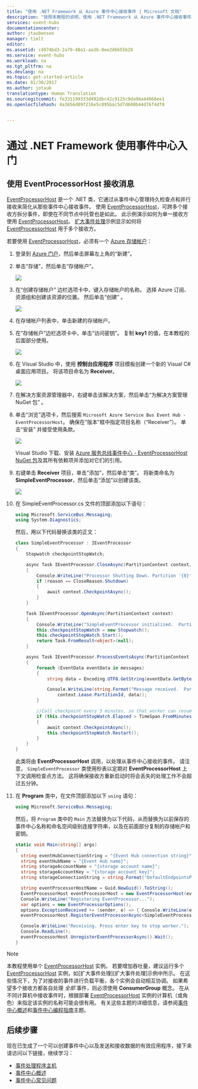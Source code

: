 ```yaml
---
title: "使用 .NET Framework 从 Azure 事件中心接收事件 | Microsoft 文档"
description: "按照本教程的说明，使用 .NET Framework 从 Azure 事件中心接收事件。"
services: event-hubs
documentationcenter: 
author: jtaubensee
manager: timlt
editor: 
ms.assetid: c4974bd3-2a79-48a1-aa3b-8ee2d6655b28
ms.service: event-hubs
ms.workload: na
ms.tgt_pltfrm: na
ms.devlang: na
ms.topic: get-started-article
ms.date: 01/30/2017
ms.author: jotaub
translationtype: Human Translation
ms.sourcegitcommit: fe331199333d492dbc42c9125c9da96a44066ee1
ms.openlocfilehash: 4a3656d09f216e5c895bac5d7d680b44d76f4df8


---
```

# <a name="get-started-with-event-hubs-using-the-net-framework"></a>通过 .NET Framework 使用事件中心入门

## <a name="receive-messages-with-eventprocessorhost"></a>使用 EventProcessorHost 接收消息
[EventProcessorHost][EventProcessorHost] 是一个 .NET 类，它通过从事件中心管理持久检查点和并行接收来简化从那些事件中心接收事件。 使用 [EventProcessorHost][EventProcessorHost]，可跨多个接收方拆分事件，即使在不同节点中托管也是如此。 此示例演示如何为单一接收方使用 [EventProcessorHost][EventProcessorHost]。 [扩大事件处理][Scale out Event Processing with Event Hubs]示例显示如何将 [EventProcessorHost][EventProcessorHost] 用于多个接收方。

若要使用 [EventProcessorHost][EventProcessorHost]，必须有一个 [Azure 存储帐户][Azure Storage account]：

1. 登录到 [Azure 门户][Azure portal]，然后单击屏幕左上角的“新建”。
2. 单击“存储”，然后单击“存储帐户”。
   
    ![](./media/event-hubs-dotnet-framework-getstarted-receive-eph/create-storage1.png)
3. 在“创建存储帐户”  边栏选项卡中，键入存储帐户的名称。 选择 Azure 订阅、资源组和创建该资源的位置。 然后单击“创建” 。
   
    ![](./media/event-hubs-dotnet-framework-getstarted-receive-eph/create-storage2.png)
4. 在存储帐户列表中，单击新建的存储帐户。
5. 在“存储帐户”边栏选项卡中，单击“访问密钥”。 复制 **key1** 的值，在本教程的后面部分使用。
   
    ![](./media/event-hubs-dotnet-framework-getstarted-receive-eph/create-storage3.png)
6. 在 Visual Studio 中，使用 **控制台应用程序** 项目模板创建一个新的 Visual C# 桌面应用项目。 将该项目命名为 **Receiver**。
   
    ![](./media/event-hubs-dotnet-framework-getstarted-receive-eph/create-receiver-csharp1.png)
7. 在解决方案资源管理器中，右键单击该解决方案，然后单击“为解决方案管理 NuGet 包” 。
8. 单击“浏览”选项卡，然后搜索 `Microsoft Azure Service Bus Event Hub - EventProcessorHost`。 确保在“版本”框中指定项目名称（“Receiver”）。 单击“安装” 并接受使用条款。
   
    ![](./media/event-hubs-dotnet-framework-getstarted-receive-eph/create-eph-csharp1.png)
   
    Visual Studio 下载、安装 [Azure 服务总线事件中心 - EventProcessorHost NuGet 包](https://www.nuget.org/packages/Microsoft.Azure.ServiceBus.EventProcessorHost)及其所有依赖项并添加对它们的引用。
9. 右键单击 **Receiver** 项目，单击“添加”，然后单击“类”。 将新类命名为 **SimpleEventProcessor**，然后单击“添加”以创建该类。
   
    ![](./media/event-hubs-dotnet-framework-getstarted-receive-eph/create-receiver-csharp2.png)
10. 在 SimpleEventProcessor.cs 文件的顶部添加以下语句：
    
     ```csharp
     using Microsoft.ServiceBus.Messaging;
     using System.Diagnostics;
     ```
    
     然后，用以下代码替换该类的正文：
    
     ```csharp
     class SimpleEventProcessor : IEventProcessor
     {
         Stopwatch checkpointStopWatch;
    
         async Task IEventProcessor.CloseAsync(PartitionContext context, CloseReason reason)
         {
             Console.WriteLine("Processor Shutting Down. Partition '{0}', Reason: '{1}'.", context.Lease.PartitionId, reason);
             if (reason == CloseReason.Shutdown)
             {
                 await context.CheckpointAsync();
             }
         }
    
         Task IEventProcessor.OpenAsync(PartitionContext context)
         {
             Console.WriteLine("SimpleEventProcessor initialized.  Partition: '{0}', Offset: '{1}'", context.Lease.PartitionId, context.Lease.Offset);
             this.checkpointStopWatch = new Stopwatch();
             this.checkpointStopWatch.Start();
             return Task.FromResult<object>(null);
         }
    
         async Task IEventProcessor.ProcessEventsAsync(PartitionContext context, IEnumerable<EventData> messages)
         {
             foreach (EventData eventData in messages)
             {
                 string data = Encoding.UTF8.GetString(eventData.GetBytes());
    
                 Console.WriteLine(string.Format("Message received.  Partition: '{0}', Data: '{1}'",
                     context.Lease.PartitionId, data));
             }
    
             //Call checkpoint every 5 minutes, so that worker can resume processing from 5 minutes back if it restarts.
             if (this.checkpointStopWatch.Elapsed > TimeSpan.FromMinutes(5))
             {
                 await context.CheckpointAsync();
                 this.checkpointStopWatch.Restart();
             }
         }
     }
     ```
    
     此类将由 **EventProcessorHost** 调用，以处理从事件中心接收的事件。 请注意， `SimpleEventProcessor` 类使用秒表以定期对 **EventProcessorHost** 上下文调用检查点方法。 这将确保接收方重新启动时将会丢失的处理工作不会超过五分钟。
11. 在 **Program** 类中，在文件顶部添加以下 `using` 语句：
    
     ```csharp
     using Microsoft.ServiceBus.Messaging;
     ```
    
     然后，将 `Program` 类中的 `Main` 方法替换为以下代码，从而替换为以前保存的事件中心名称和命名空间级别连接字符串，以及在前面部分复制的存储帐户和密钥。 
    
     ```csharp
     static void Main(string[] args)
     {
       string eventHubConnectionString = "{Event Hub connection string}";
       string eventHubName = "{Event Hub name}";
       string storageAccountName = "{storage account name}";
       string storageAccountKey = "{storage account key}";
       string storageConnectionString = string.Format("DefaultEndpointsProtocol=https;AccountName={0};AccountKey={1}", storageAccountName, storageAccountKey);
    
       string eventProcessorHostName = Guid.NewGuid().ToString();
       EventProcessorHost eventProcessorHost = new EventProcessorHost(eventProcessorHostName, eventHubName, EventHubConsumerGroup.DefaultGroupName, eventHubConnectionString, storageConnectionString);
       Console.WriteLine("Registering EventProcessor...");
       var options = new EventProcessorOptions();
       options.ExceptionReceived += (sender, e) => { Console.WriteLine(e.Exception); };
       eventProcessorHost.RegisterEventProcessorAsync<SimpleEventProcessor>(options).Wait();
    
       Console.WriteLine("Receiving. Press enter key to stop worker.");
       Console.ReadLine();
       eventProcessorHost.UnregisterEventProcessorAsync().Wait();
     }
     ```

> [!NOTE]
> 本教程使用单个 [EventProcessorHost][EventProcessorHost] 实例。 若要增加吞吐量，建议运行多个 [EventProcessorHost][EventProcessorHost] 实例，如[扩大事件处理][扩大事件处理]示例中所示。 在这些情况下，为了对接收的事件进行负载平衡，各个实例会自动相互协调。 如果希望多个接收方都各自处理 *全部* 事件，则必须使用 **ConsumerGroup** 概念。 在从不同计算机中接收事件时，根据部署 [EventProcessorHost][EventProcessorHost] 实例的计算机（或角色）来指定该实例的名称可能会很有用。 有关这些主题的详细信息，请参阅[事件中心概述][Event Hubs Overview]和[事件中心编程指南][Event Hubs Programming Guide]主题。
> 
> 

<!-- Links -->
[Event Hubs Overview]: event-hubs-overview.md
[Event Hubs Programming Guide]: event-hubs-programming-guide.md
[Azure Storage account]: ../storage/storage-create-storage-account.md
[EventProcessorHost]: /dotnet/api/microsoft.servicebus.messaging.eventprocessorhost
[Azure portal]: https://portal.azure.com

## <a name="next-steps"></a>后续步骤
现在已生成了一个可以创建事件中心以及发送和接收数据的有效应用程序，接下来请访问以下链接，继续学习：

* [事件处理程序主机](/dotnet/api/microsoft.servicebus.messaging.eventprocessorhost)
* [事件中心概述][Event Hubs overview]
* [事件中心常见问题](event-hubs-faq.md)

<!-- Images. -->
[19]: ./media/event-hubs-csharp-ephcs-getstarted/create-eh-proj1.png
[20]: ./media/event-hubs-csharp-ephcs-getstarted/create-eh-proj2.png
[21]: ./media/event-hubs-csharp-ephcs-getstarted/run-csharp-ephcs1.png
[22]: ./media/event-hubs-csharp-ephcs-getstarted/run-csharp-ephcs2.png

<!-- Links -->
[Event Processor Host]: https://www.nuget.org/packages/Microsoft.Azure.ServiceBus.EventProcessorHost
[Event Hubs overview]: event-hubs-overview.md
[Scale out Event Processing with Event Hubs]: https://code.msdn.microsoft.com/Service-Bus-Event-Hub-45f43fc3


<!--HONumber=Feb17_HO1-->


